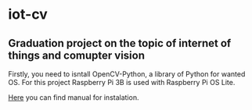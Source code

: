 # iot-cv
## Graduation project on the topic of internet of things and comupter vision

Firstly, you need to isntall OpenCV-Python, a library of Python for wanted OS. For this project Raspberry Pi 3B is used with Raspberry Pi OS Lite.

[Here](https://docs.opencv.org/4.5.2/d2/de6/tutorial_py_setup_in_ubuntu.html) you can find manual for instalation.
